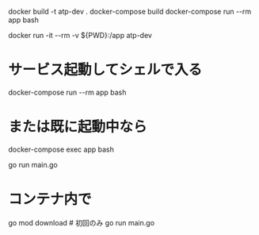 docker build -t atp-dev .
docker-compose build
docker-compose run --rm app bash

docker run -it --rm -v ${PWD}:/app atp-dev

# サービス起動してシェルで入る

docker-compose run --rm app bash

# または既に起動中なら

docker-compose exec app bash

go run main.go

# コンテナ内で

go mod download # 初回のみ
go run main.go
